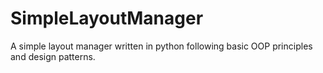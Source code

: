 # SimpleLayoutManager

A simple layout manager written in python following basic OOP principles and design patterns.
